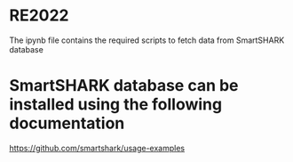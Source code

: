 # RE2022
The ipynb file contains the required scripts to fetch data from SmartSHARK database

# SmartSHARK database can be installed using the following documentation
https://github.com/smartshark/usage-examples
